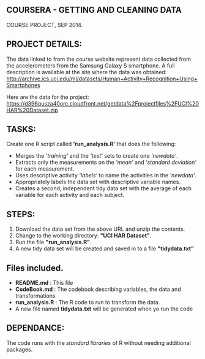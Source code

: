 ## COURSERA - GETTING AND CLEANING DATA
COURSE PROJECT, SEP 2014.

## PROJECT DETAILS:
The data linked to from the course website represent data collected from the accelerometers from the Samsung Galaxy S smartphone. A full description is available at the site where the data was obtained: 
http://archive.ics.uci.edu/ml/datasets/Human+Activity+Recognition+Using+Smartphones

Here are the data for the project: 
https://d396qusza40orc.cloudfront.net/getdata%2Fprojectfiles%2FUCI%20HAR%20Dataset.zip

## TASKS:
Create one R script called **'run_analysis.R'** that does the following: 
- Merges the *'training'* and the *'test'* sets to create one *'newdata'*.
- Extracts only the measurements on the *'mean'* and *'standard deviation'* for each measurement. 
- Uses descriptive activity *'labels'* to name the activities in the *'newdata'*.
- Appropriately labels the data set with descriptive variable names. 
- Creates a second, independent tidy data set with the average of each variable for each activity and each subject.

## STEPS:
1. Download the data set from the above URL and unzip the contents.
2. Change to the working directory: **"UCI HAR Dataset"**.
3. Run the file **"run_analysis.R"**.
4. A new tidy data set will be created and saved in to a file **"tidydata.txt"**

## Files included.
* **README.md** : This file
* **CodeBook.md** : The codebook describing variables, the data and transformations
* **run_analysis.R** : The R code to run to transform the data.
* A new file named **tidydata.txt** will be generated when yo run the code

## DEPENDANCE:
The code runs with the *standard libraries* of R without needing additional packages.

